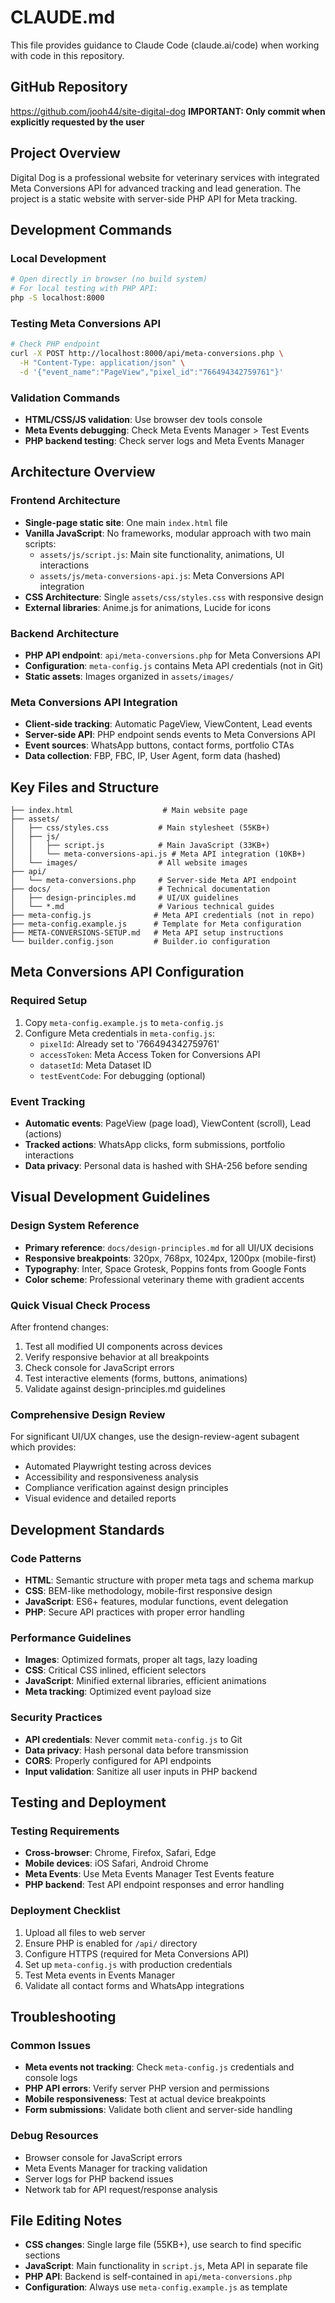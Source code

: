 # CLAUDE.md

This file provides guidance to Claude Code (claude.ai/code) when working with code in this repository.

## GitHub Repository
https://github.com/jooh44/site-digital-dog 
**IMPORTANT: Only commit when explicitly requested by the user**

## Project Overview
Digital Dog is a professional website for veterinary services with integrated Meta Conversions API for advanced tracking and lead generation. The project is a static website with server-side PHP API for Meta tracking.

## Development Commands

### Local Development
```bash
# Open directly in browser (no build system)
# For local testing with PHP API:
php -S localhost:8000
```

### Testing Meta Conversions API
```bash
# Check PHP endpoint
curl -X POST http://localhost:8000/api/meta-conversions.php \
  -H "Content-Type: application/json" \
  -d '{"event_name":"PageView","pixel_id":"766494342759761"}'
```

### Validation Commands
- **HTML/CSS/JS validation**: Use browser dev tools console
- **Meta Events debugging**: Check Meta Events Manager > Test Events
- **PHP backend testing**: Check server logs and Meta Events Manager

## Architecture Overview

### Frontend Architecture
- **Single-page static site**: One main `index.html` file
- **Vanilla JavaScript**: No frameworks, modular approach with two main scripts:
  - `assets/js/script.js`: Main site functionality, animations, UI interactions
  - `assets/js/meta-conversions-api.js`: Meta Conversions API integration
- **CSS Architecture**: Single `assets/css/styles.css` with responsive design
- **External libraries**: Anime.js for animations, Lucide for icons

### Backend Architecture
- **PHP API endpoint**: `api/meta-conversions.php` for Meta Conversions API
- **Configuration**: `meta-config.js` contains Meta API credentials (not in Git)
- **Static assets**: Images organized in `assets/images/`

### Meta Conversions API Integration
- **Client-side tracking**: Automatic PageView, ViewContent, Lead events
- **Server-side API**: PHP endpoint sends events to Meta Conversions API
- **Event sources**: WhatsApp buttons, contact forms, portfolio CTAs
- **Data collection**: FBP, FBC, IP, User Agent, form data (hashed)

## Key Files and Structure

```
├── index.html                    # Main website page
├── assets/
│   ├── css/styles.css           # Main stylesheet (55KB+)
│   ├── js/
│   │   ├── script.js            # Main JavaScript (33KB+)
│   │   └── meta-conversions-api.js # Meta API integration (10KB+)
│   └── images/                  # All website images
├── api/
│   └── meta-conversions.php     # Server-side Meta API endpoint
├── docs/                        # Technical documentation
│   ├── design-principles.md     # UI/UX guidelines
│   └── *.md                     # Various technical guides
├── meta-config.js              # Meta API credentials (not in repo)
├── meta-config.example.js      # Template for Meta configuration
├── META-CONVERSIONS-SETUP.md   # Meta API setup instructions
└── builder.config.json         # Builder.io configuration
```

## Meta Conversions API Configuration

### Required Setup
1. Copy `meta-config.example.js` to `meta-config.js`
2. Configure Meta credentials in `meta-config.js`:
   - `pixelId`: Already set to '766494342759761'
   - `accessToken`: Meta Access Token for Conversions API
   - `datasetId`: Meta Dataset ID
   - `testEventCode`: For debugging (optional)

### Event Tracking
- **Automatic events**: PageView (page load), ViewContent (scroll), Lead (actions)
- **Tracked actions**: WhatsApp clicks, form submissions, portfolio interactions
- **Data privacy**: Personal data is hashed with SHA-256 before sending

## Visual Development Guidelines

### Design System Reference
- **Primary reference**: `docs/design-principles.md` for all UI/UX decisions
- **Responsive breakpoints**: 320px, 768px, 1024px, 1200px (mobile-first)
- **Typography**: Inter, Space Grotesk, Poppins fonts from Google Fonts
- **Color scheme**: Professional veterinary theme with gradient accents

### Quick Visual Check Process
After frontend changes:
1. Test all modified UI components across devices
2. Verify responsive behavior at all breakpoints
3. Check console for JavaScript errors
4. Test interactive elements (forms, buttons, animations)
5. Validate against design-principles.md guidelines

### Comprehensive Design Review
For significant UI/UX changes, use the design-review-agent subagent which provides:
- Automated Playwright testing across devices
- Accessibility and responsiveness analysis
- Compliance verification against design principles
- Visual evidence and detailed reports

## Development Standards

### Code Patterns
- **HTML**: Semantic structure with proper meta tags and schema markup
- **CSS**: BEM-like methodology, mobile-first responsive design
- **JavaScript**: ES6+ features, modular functions, event delegation
- **PHP**: Secure API practices with proper error handling

### Performance Guidelines
- **Images**: Optimized formats, proper alt tags, lazy loading
- **CSS**: Critical CSS inlined, efficient selectors
- **JavaScript**: Minified external libraries, efficient animations
- **Meta tracking**: Optimized event payload size

### Security Practices
- **API credentials**: Never commit `meta-config.js` to Git
- **Data privacy**: Hash personal data before transmission
- **CORS**: Properly configured for API endpoints
- **Input validation**: Sanitize all user inputs in PHP backend

## Testing and Deployment

### Testing Requirements
- **Cross-browser**: Chrome, Firefox, Safari, Edge
- **Mobile devices**: iOS Safari, Android Chrome
- **Meta Events**: Use Meta Events Manager Test Events feature
- **PHP backend**: Test API endpoint responses and error handling

### Deployment Checklist
1. Upload all files to web server
2. Ensure PHP is enabled for `/api/` directory
3. Configure HTTPS (required for Meta Conversions API)
4. Set up `meta-config.js` with production credentials
5. Test Meta events in Events Manager
6. Validate all contact forms and WhatsApp integrations

## Troubleshooting

### Common Issues
- **Meta events not tracking**: Check `meta-config.js` credentials and console logs
- **PHP API errors**: Verify server PHP version and permissions
- **Mobile responsiveness**: Test at actual device breakpoints
- **Form submissions**: Validate both client and server-side handling

### Debug Resources
- Browser console for JavaScript errors
- Meta Events Manager for tracking validation
- Server logs for PHP backend issues
- Network tab for API request/response analysis

## File Editing Notes
- **CSS changes**: Single large file (55KB+), use search to find specific sections
- **JavaScript**: Main functionality in `script.js`, Meta API in separate file
- **PHP API**: Backend is self-contained in `api/meta-conversions.php`
- **Configuration**: Always use `meta-config.example.js` as template